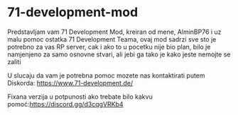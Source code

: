 # 71-development-mod
Predstavljam vam 71 Development Mod, kreiran od mene, AlminBP76 i uz malu pomoc ostatka 71 Development Teama, ovaj mod sadrzi sve sto je potrebno za vas RP server, cak i ako to u pocetku nije bio plan, bilo je namjenjeno za samo osnovne stvari, ali jebi ga tako je kako jeste nemojte se zaliti

U slucaju da vam je potrebna pomoc mozete nas kontaktirati putem Diskorda: https://www.71-development.de/

Fixana verzija u potpunosti ako trebate bilo kakvu pomoć:https://discord.gg/d3cqgVRKb4
